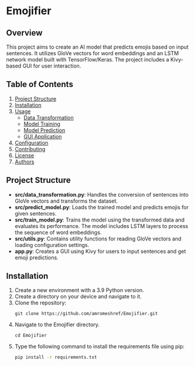 # Emojifier

## Overview
This project aims to create an AI model that predicts emojis based on input sentences. It utilizes GloVe vectors for word embeddings and an LSTM network model built with TensorFlow/Keras. The project includes a Kivy-based GUI for user interaction.

## Table of Contents
1. [Project Structure](#project-structure)
2. [Installation](#installation)
3. [Usage](#usage)
    - [Data Transformation](#data-transformation)
    - [Model Training](#model-training)
    - [Model Prediction](#model-prediction)
    - [GUI Application](#gui-application)
4. [Configuration](#configuration)
5. [Contributing](#contributing)
6. [License](#license)
7. [Authors](#authors)

## Project Structure
- **src/data_transformation.py**: Handles the conversion of sentences into GloVe vectors and transforms the dataset.
- **src/predict_model.py**: Loads the trained model and predicts emojis for given sentences.
- **src/train_model.py**: Trains the model using the transformed data and evaluates its performance. The model includes LSTM layers to process the sequence of word embeddings.
- **src/utils.py**: Contains utility functions for reading GloVe vectors and loading configuration settings.
- **app.py**: Creates a GUI using Kivy for users to input sentences and get emoji predictions.

## Installation
1. Create a new environment with a 3.9 Python version.
1. Create a directory on your device and navigate to it.
1. Clone the repository:
   ```
   git clone https://github.com/amromeshref/Emojifier.git
   ```
1. Navigate to the Emojifier directory.
   ```
   cd Emojifier
   ```
1. Type the following command to install the requirements file using pip:
    ```bash
    pip install -r requirements.txt
    ```

